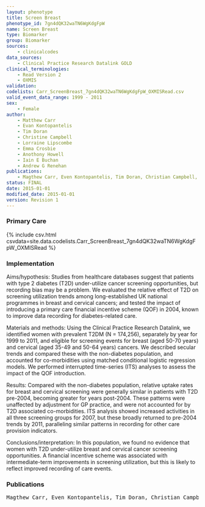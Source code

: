 ```yaml
---
layout: phenotype
title: Screen Breast
phenotype_id: 7gn4dQK32waTN6WgKdgFpW
name: Screen Breast
type: Biomarker
group: Biomarker
sources: 
    - clinicalcodes
data_sources:
    - Clinical Practice Research Datalink GOLD
clinical_terminologies:
    - Read Version 2
    - OXMIS
validation:
codelists: Carr_ScreenBreast_7gn4dQK32waTN6WgKdgFpW_OXMISRead.csv
valid_event_data_range: 1999 - 2011
sex:
    - Female    
author:
    - Matthew Carr
    - Evan Kontopantelis
    - Tim Doran
    - Christine Campbell
    - Lorraine Lipscombe
    - Emma Crosbie
    - Anothony Howell
    - Iain E Buchan
    - Andrew G Renehan   
publications:
    - Magthew Carr, Even Kontopantelis, Tim Doran, Christian Campbell, Lorraine Lipscombe, Emma Crosbie, Anthony Howell, Iain E Buchan, Andrew G Renehan, Breast and Cervical Cancer Screening Utilization, and recording bias, in women with type 2 diabetes (UK). 2015.
status: FINAL
date: 2015-01-01
modified_date: 2015-01-01
version: Revision 1
---
```


### Primary Care

{% include csv.html csvdata=site.data.codelists.Carr_ScreenBreast_7gn4dQK32waTN6WgKdgFpW_OXMISRead %}

### Implementation

Aims/hypothesis: 
Studies from healthcare databases suggest that patients with type 2 diabetes (T2D) under-utilize cancer screening opportunities, but recording bias may be a problem. We evaluated the relative effect of T2D on screening utilization trends among long-established UK national programmes in breast and cervical cancers; and tested the impact of introducing a primary care financial incentive scheme (QOF) in 2004, known to improve data recording for diabetes-related care. 

Materials and methods: 
Using the Clinical Practice Research Datalink, we identified women with prevalent T2DM (N = 174,256), separately by year for 1999 to 2011, and eligible for screening events for breast (aged 50-70 years) and cervical (aged 35-49 and 50-64 years) cancers. We described secular trends and compared these with the non-diabetes population, and accounted for co-morbidities using matched conditional logistic regression models. We performed interrupted time-series (ITS) analyses to assess the impact of the QOF introduction. 

Results: 
Compared with the non-diabetes population, relative uptake rates for breast and cervical screening were generally similar in patients with T2D pre-2004, becoming greater for years post-2004. These patterns were unaffected by adjustment for GP practice, and were not accounted for by T2D associated co-morbidities. ITS analysis showed increased activities in all three screening groups for 2007, but these broadly returned to pre-2004 trends by 2011, paralleling similar patterns in recording for other care provision indicators. 

Conclusions/interpretation: 
In this population, we found no evidence that women with T2D under-utilize breast and cervical cancer screening opportunities. A financial incentive scheme was associated with intermediate-term improvements in screening utilization, but this is likely to reflect improved recording of care events.

### Publications

<pre>
Magthew Carr, Even Kontopantelis, Tim Doran, Christian Campbell, Lorraine Lipscombe, Emma Crosbie, Anthony Howell, Iain E Buchan, Andrew G Renehan, Breast and Cervical Cancer Screening Utilization, and recording bias, in women with type 2 diabetes (UK). 2015.
</pre>
